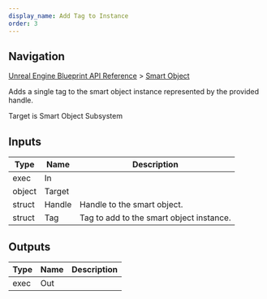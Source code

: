 ```yaml
---
display_name: Add Tag to Instance
order: 3
---
```

## Navigation

[Unreal Engine Blueprint API Reference](https://dev.epicgames.com/documentation/en-us/unreal-engine/BlueprintAPI) > [Smart Object](https://dev.epicgames.com/documentation/en-us/unreal-engine/BlueprintAPI/SmartObject)

Adds a single tag to the smart object instance represented by the provided handle.

Target is Smart Object Subsystem

## Inputs

| Type | Name | Description |
| --- | --- | --- |
| exec | In |  |
| object | Target |  |
| struct | Handle | Handle to the smart object. |
| struct | Tag | Tag to add to the smart object instance. |

## Outputs

| Type | Name | Description |
| --- | --- | --- |
| exec | Out |  |
